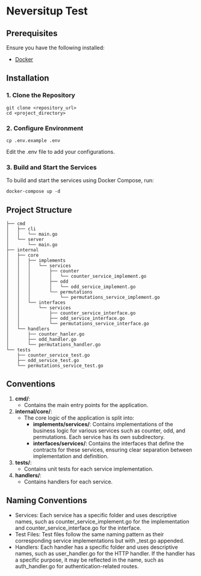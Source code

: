 # Neversitup Test

## Prerequisites
Ensure you have the following installed:

- [Docker](https://www.docker.com/)

## Installation

### 1. Clone the Repository

```terminal
git clone <repository_url>
cd <project_directory>
```
### 2. Configure Environment
```terminal
cp .env.example .env
```
Edit the .env file to add your configurations.

### 3. Build and Start the Services
To build and start the services using Docker Compose, run:
```terminal
docker-compose up -d
```

## Project Structure
    ├── cmd
    │   ├── cli
    │   │   └── main.go
    │   └── server
    │       └── main.go
    ├── internal
    │   ├── core
    │   │   ├── implements
    │   │   │   └── services
    │   │   │       ├── counter
    │   │   │       │   └── counter_service_implement.go
    │   │   │       ├── odd
    │   │   │       │   └── odd_service_implement.go
    │   │   │       └── permutations
    │   │   │           └── permutations_service_implement.go
    │   │   └── interfaces
    │   │       └── services
    │   │           ├── counter_service_interface.go
    │   │           ├── odd_service_interface.go
    │   │           └── permutations_service_interface.go
    │   └── handlers
    │       ├── counter_hanler.go
    │       ├── odd_handler.go
    │       └── permutations_handler.go
    └── tests
        ├── counter_service_test.go
        ├── odd_service_test.go
        └── permutations_service_test.go

## Conventions

1. **cmd/**:
    - Contains the main entry points for the application.
2. **internal/core/**:
    - The core logic of the application is split into:
        - **implements/services/**: Contains implementations of the business logic for various services such as counter, odd, and permutations. Each service has its own subdirectory.
        - **interfaces/services/**: Contains the interfaces that define the contracts for these services, ensuring clear separation between implementation and definition.
3. **tests/**:
    - Contains unit tests for each service implementation.
4. **handlers/**:
    - Contains handlers for each service.

## Naming Conventions
 - Services: Each service has a specific folder and uses descriptive names, such as counter_service_implement.go for the implementation and counter_service_interface.go for the interface.
 - Test Files: Test files follow the same naming pattern as their corresponding service implementations but with _test.go appended.    
 - Handlers: Each handler has a specific folder and uses descriptive names, such as user_handler.go for the HTTP handler. If the handler has a specific purpose, it may be reflected in the name, such as auth_handler.go for authentication-related routes.